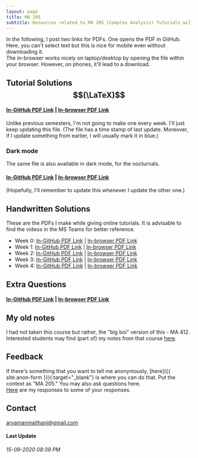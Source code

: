 ```yaml
---
layout: page
title: MA 205
subtitle: Resources related to MA 205 (Complex Analysis) Tutorials will be posted here
---
```


In the following, I post two links for PDFs. One opens the PDF in GitHub. Here, you can't select text but this is nice for mobile even without downloading it.  
The in-browser works nicely on laptop/desktop by opening the file within your browser. However, on phones, it'll lead to a download.

## Tutorial Solutions $$(\LaTeX)$$
#### [In-GitHub PDF Link](https://github.com/aryamanmaithani/ma-205-tut/blob/master/tut-solutions.pdf) | [In-browser PDF Link](https://aryamanmaithani.github.io/ma-205-tut/tut-solutions.pdf)
Unlike previous semesters, I'm not going to make one every week. I'll just keep updating this file. (The file has a time stamp of last update. Moreover, if I update something from earlier, I will usually mark it in blue.)  

### Dark mode
The same file is also available in dark mode, for the nocturnals.
#### [In-GitHub PDF Link](https://github.com/aryamanmaithani/ma-205-tut/blob/master/tut-solutions-dark.pdf) | [In-browser PDF Link](https://aryamanmaithani.github.io/ma-205-tut/tut-solutions-dark.pdf)
(Hopefully, I'll remember to update this whenever I update the other one.)

## Handwritten Solutions
These are the PDFs I make while giving online tutorials. It is advisable to find the videos in the MS Teams for better reference.

* Week 0: [In-GitHub PDF Link](https://github.com/aryamanmaithani/ma-205-tut/blob/master/informal-tut.pdf) \| [In-browser PDF Link](https://aryamanmaithani.github.io/ma-205-tut/informal-tut.pdf)
* Week 1: [In-GitHub PDF Link](https://github.com/aryamanmaithani/ma-205-tut/blob/master/live-tutorial-solutions.pdf) \| [In-browser PDF Link](https://aryamanmaithani.github.io/ma-205-tut/live-tutorial-solutions.pdf)
* Week 2: [In-GitHub PDF Link](https://github.com/aryamanmaithani/ma-205-tut/blob/master/Tutorials/2.pdf) \| [In-browser PDF Link](https://aryamanmaithani.github.io/ma-205-tut/Tutorials/2.pdf)
* Week 3: [In-GitHub PDF Link](https://github.com/aryamanmaithani/ma-205-tut/blob/master/Tutorials/3.pdf) \| [In-browser PDF Link](https://aryamanmaithani.github.io/ma-205-tut/Tutorials/3.pdf)
* Week 4: [In-GitHub PDF Link](https://github.com/aryamanmaithani/ma-205-tut/blob/master/Tutorials/4.pdf) \| [In-browser PDF Link](https://aryamanmaithani.github.io/ma-205-tut/Tutorials/4.pdf)


## Extra Questions
#### [In-GitHub PDF Link](https://github.com/aryamanmaithani/ma-205-tut/blob/master/extra.pdf) | [In-browser PDF Link](https://aryamanmaithani.github.io/ma-205-tut/extra.pdf)

## My old notes
I had not taken this course but rather, the "big boi" version of this - MA 412. Interested students may find (part of) my notes from that course [here](/math/ma-412).

## Feedback
If there's something that you want to tell me anonymously, [here]({{ site.anon-form }}){:target="_blank"} is where you can do that. Put the context as "MA 205." You may also ask questions here.   
[Here](/tuts/ma-205/responses) are my responses to some of your responses.

## Contact
[aryamanmaithani@gmail.com](mailto:aryamanmaithani@gmail.com)  

#### Last Update
###### 15-09-2020 08:39 PM